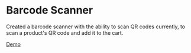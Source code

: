 # Barcode Scanner

Created a barcode scanner with the ability to scan QR codes currently, to scan a product's QR code and add it to the cart. 

[Demo](https://github.com/prakhar30/BarcodeScanner/blob/master/DemoRecording.mov)